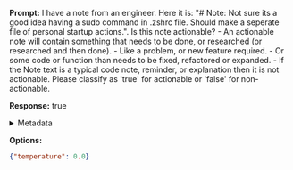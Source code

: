 **Prompt:**
I have a note from an engineer. Here it is: "# Note: Not sure its a good idea having a sudo command in .zshrc file. Should make a seperate file of personal startup actions.". Is this note actionable? \- An actionable note will contain something that needs to be done, or researched (or researched and then done). \- Like a problem, or new feature required. \- Or some code or function than needs to be fixed, refactored or expanded. \- If the Note text is a typical code note, reminder, or explanation then it is not actionable.
Please classify as 'true' for actionable or 'false' for non-actionable.


**Response:**
true

<details><summary>Metadata</summary>

- Duration: 1224 ms
- Datetime: 2023-08-23T17:27:17.153949
- Model: gpt-3.5-turbo-0613

</details>

**Options:**
```json
{"temperature": 0.0}
```

